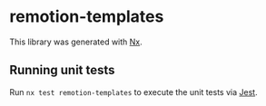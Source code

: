 # remotion-templates

This library was generated with [Nx](https://nx.dev).

## Running unit tests

Run `nx test remotion-templates` to execute the unit tests via [Jest](https://jestjs.io).
